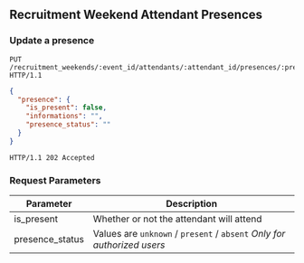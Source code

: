 ## Recruitment Weekend Attendant Presences

### Update a presence

```http
PUT /recruitment_weekends/:event_id/attendants/:attendant_id/presences/:presence_id HTTP/1.1
```

```json
{
  "presence": {
    "is_present": false,
    "informations": "",
    "presence_status": ""
  }
}
```

```http
HTTP/1.1 202 Accepted
```

### Request Parameters

Parameter         | Description
------------------|---------------------------------
is_present        | Whether or not the attendant will attend
presence_status   | Values are `unknown` / `present` / `absent` *Only for authorized users*
